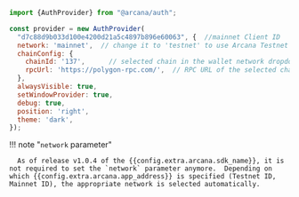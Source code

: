 ```js hl_lines="1 3-5"
import {AuthProvider} from "@arcana/auth";

const provider = new AuthProvider(
  "d7c88d9b033d100e4200d21a5c4897b896e60063", {  //mainnet Client ID
  network: 'mainnet',  // change it to 'testnet' to use Arcana Testnet
  chainConfig: {
    chainId: '137',      // selected chain in the wallet network dropdown UI
    rpcUrl: 'https://polygon-rpc.com/',  // RPC URL of the selected chain in the wallet network dropdown UI
  },
  alwaysVisible: true,
  setWindowProvider: true,
  debug: true,
  position: 'right',
  theme: 'dark',
});
```

!!! note "`network` parameter"

      As of release v1.0.4 of the {{config.extra.arcana.sdk_name}}, it is not required to set the `network` parameter anymore.  Depending on which {{config.extra.arcana.app_address}} is specified (Testnet ID, Mainnet ID), the appropriate network is selected automatically.